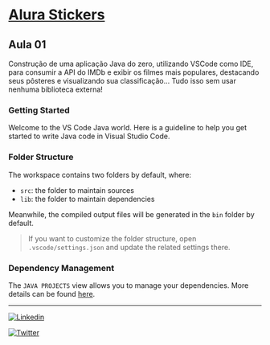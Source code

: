 # [Alura Stickers](https://www.alura.com.br/imersao-java/aulas/aula01-consumindo-api-com-java)

## Aula 01
Construção de uma aplicação Java do zero, utilizando VSCode como IDE, para consumir a API do IMDb e exibir os filmes mais populares, destacando seus pôsteres e visualizando sua classificação... Tudo isso sem usar nenhuma biblioteca externa!

### Getting Started

Welcome to the VS Code Java world. Here is a guideline to help you get started to write Java code in Visual Studio Code.

### Folder Structure

The workspace contains two folders by default, where:

- `src`: the folder to maintain sources
- `lib`: the folder to maintain dependencies

Meanwhile, the compiled output files will be generated in the `bin` folder by default.

> If you want to customize the folder structure, open `.vscode/settings.json` and update the related settings there.

### Dependency Management

The `JAVA PROJECTS` view allows you to manage your dependencies. More details can be found [here](https://github.com/microsoft/vscode-java-dependency#manage-dependencies).

---

[![Linkedin](https://img.shields.io/badge/Feito%20por-Tarcnux-deepskyblue)](https://www.linkedin.com/in/tarcnux)

[![Twitter](https://img.shields.io/twitter/follow/tarcnux?style=social)](https://www.twitter.com/tarcnux)
